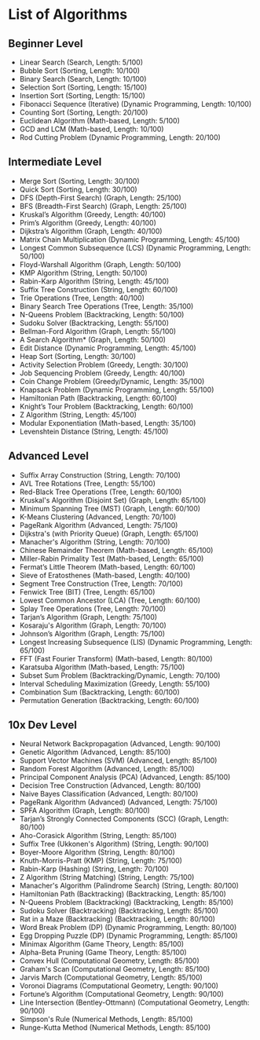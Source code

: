 # List of Algorithms

## Beginner Level

- Linear Search (Search, Length: 5/100)
- Bubble Sort (Sorting, Length: 10/100)
- Binary Search (Search, Length: 10/100)
- Selection Sort (Sorting, Length: 15/100)
- Insertion Sort (Sorting, Length: 15/100)
- Fibonacci Sequence (Iterative) (Dynamic Programming, Length: 10/100)
- Counting Sort (Sorting, Length: 20/100)
- Euclidean Algorithm (Math-based, Length: 5/100)
- GCD and LCM (Math-based, Length: 10/100)
- Rod Cutting Problem (Dynamic Programming, Length: 20/100)

## Intermediate Level

- Merge Sort (Sorting, Length: 30/100)
- Quick Sort (Sorting, Length: 30/100)
- DFS (Depth-First Search) (Graph, Length: 25/100)
- BFS (Breadth-First Search) (Graph, Length: 25/100)
- Kruskal’s Algorithm (Greedy, Length: 40/100)
- Prim’s Algorithm (Greedy, Length: 40/100)
- Dijkstra’s Algorithm (Graph, Length: 40/100)
- Matrix Chain Multiplication (Dynamic Programming, Length: 45/100)
- Longest Common Subsequence (LCS) (Dynamic Programming, Length: 50/100)
- Floyd-Warshall Algorithm (Graph, Length: 50/100)
- KMP Algorithm (String, Length: 50/100)
- Rabin-Karp Algorithm (String, Length: 45/100)
- Suffix Tree Construction (String, Length: 60/100)
- Trie Operations (Tree, Length: 40/100)
- Binary Search Tree Operations (Tree, Length: 35/100)
- N-Queens Problem (Backtracking, Length: 50/100)
- Sudoku Solver (Backtracking, Length: 55/100)
- Bellman-Ford Algorithm (Graph, Length: 55/100)
- A Search Algorithm* (Graph, Length: 50/100)
- Edit Distance (Dynamic Programming, Length: 45/100)
- Heap Sort (Sorting, Length: 30/100)
- Activity Selection Problem (Greedy, Length: 30/100)
- Job Sequencing Problem (Greedy, Length: 40/100)
- Coin Change Problem (Greedy/Dynamic, Length: 35/100)
- Knapsack Problem (Dynamic Programming, Length: 55/100)
- Hamiltonian Path (Backtracking, Length: 60/100)
- Knight’s Tour Problem (Backtracking, Length: 60/100)
- Z Algorithm (String, Length: 45/100)
- Modular Exponentiation (Math-based, Length: 35/100)
- Levenshtein Distance (String, Length: 45/100)

## Advanced Level

- Suffix Array Construction (String, Length: 70/100)
- AVL Tree Rotations (Tree, Length: 55/100)
- Red-Black Tree Operations (Tree, Length: 60/100)
- Kruskal's Algorithm (Disjoint Set) (Graph, Length: 65/100)
- Minimum Spanning Tree (MST) (Graph, Length: 60/100)
- K-Means Clustering (Advanced, Length: 70/100)
- PageRank Algorithm (Advanced, Length: 75/100)
- Dijkstra's (with Priority Queue) (Graph, Length: 65/100)
- Manacher's Algorithm (String, Length: 70/100)
- Chinese Remainder Theorem (Math-based, Length: 65/100)
- Miller-Rabin Primality Test (Math-based, Length: 65/100)
- Fermat’s Little Theorem (Math-based, Length: 60/100)
- Sieve of Eratosthenes (Math-based, Length: 40/100)
- Segment Tree Construction (Tree, Length: 70/100)
- Fenwick Tree (BIT) (Tree, Length: 65/100)
- Lowest Common Ancestor (LCA) (Tree, Length: 60/100)
- Splay Tree Operations (Tree, Length: 70/100)
- Tarjan’s Algorithm (Graph, Length: 75/100)
- Kosaraju's Algorithm (Graph, Length: 70/100)
- Johnson’s Algorithm (Graph, Length: 75/100)
- Longest Increasing Subsequence (LIS) (Dynamic Programming, Length: 65/100)
- FFT (Fast Fourier Transform) (Math-based, Length: 80/100)
- Karatsuba Algorithm (Math-based, Length: 75/100)
- Subset Sum Problem (Backtracking/Dynamic, Length: 70/100)
- Interval Scheduling Maximization (Greedy, Length: 55/100)
- Combination Sum (Backtracking, Length: 60/100)
- Permutation Generation (Backtracking, Length: 60/100)

## 10x Dev Level

- Neural Network Backpropagation (Advanced, Length: 90/100)
- Genetic Algorithm (Advanced, Length: 85/100)
- Support Vector Machines (SVM) (Advanced, Length: 85/100)
- Random Forest Algorithm (Advanced, Length: 85/100)
- Principal Component Analysis (PCA) (Advanced, Length: 85/100)
- Decision Tree Construction (Advanced, Length: 80/100)
- Naive Bayes Classification (Advanced, Length: 80/100)
- PageRank Algorithm (Advanced) (Advanced, Length: 75/100)
- SPFA Algorithm (Graph, Length: 80/100)
- Tarjan’s Strongly Connected Components (SCC) (Graph, Length: 80/100)
- Aho-Corasick Algorithm (String, Length: 85/100)
- Suffix Tree (Ukkonen's Algorithm) (String, Length: 90/100)
- Boyer-Moore Algorithm (String, Length: 80/100)
- Knuth-Morris-Pratt (KMP) (String, Length: 75/100)
- Rabin-Karp (Hashing) (String, Length: 70/100)
- Z Algorithm (String Matching) (String, Length: 75/100)
- Manacher's Algorithm (Palindrome Search) (String, Length: 80/100)
- Hamiltonian Path (Backtracking) (Backtracking, Length: 85/100)
- N-Queens Problem (Backtracking) (Backtracking, Length: 85/100)
- Sudoku Solver (Backtracking) (Backtracking, Length: 85/100)
- Rat in a Maze (Backtracking) (Backtracking, Length: 80/100)
- Word Break Problem (DP) (Dynamic Programming, Length: 80/100)
- Egg Dropping Puzzle (DP) (Dynamic Programming, Length: 85/100)
- Minimax Algorithm (Game Theory, Length: 85/100)
- Alpha-Beta Pruning (Game Theory, Length: 85/100)
- Convex Hull (Computational Geometry, Length: 85/100)
- Graham's Scan (Computational Geometry, Length: 85/100)
- Jarvis March (Computational Geometry, Length: 85/100)
- Voronoi Diagrams (Computational Geometry, Length: 90/100)
- Fortune’s Algorithm (Computational Geometry, Length: 90/100)
- Line Intersection (Bentley-Ottmann) (Computational Geometry, Length: 90/100)
- Simpson's Rule (Numerical Methods, Length: 85/100)
- Runge-Kutta Method (Numerical Methods, Length: 85/100)
